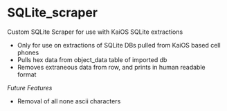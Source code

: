 # SQLite_scraper
Custom SQLite Scraper for use with KaiOS SQLite extractions

- Only for use on extractions of SQLite DBs pulled from KaiOS based cell phones 
- Pulls hex data from object_data table of imported db
- Removes extraneous data from row, and prints in human readable format

*Future Features*

- Removal of all none ascii characters
